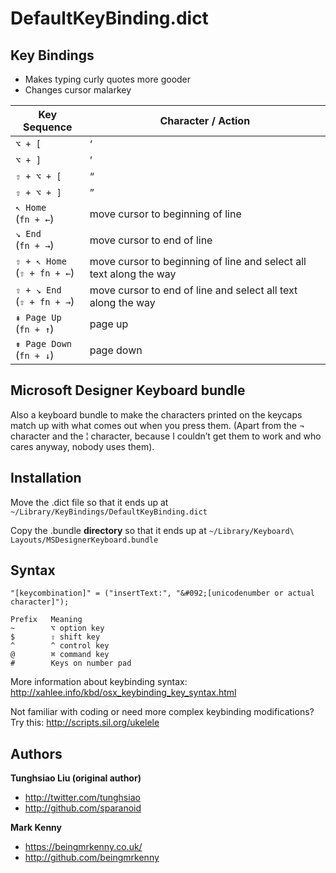 # DefaultKeyBinding.dict

## Key Bindings

* Makes typing curly quotes more gooder
* Changes cursor malarkey

| Key Sequence | Character / Action |
|--------------|---------------|
| `⌥ + [` | ‘ |
| `⌥ + ]` | ’ |
| `⇧ + ⌥ + [` | “ |
| `⇧ + ⌥ + ]` | ” |
| `↖ Home`<br> (`fn + ←`)  | move cursor to beginning of line |
| `↘ End`<br>  (`fn + →`) | move cursor to end of line |
| `⇧ + ↖ Home`<br> (`⇧ + fn + ←`) | move cursor to beginning of line and select all text along the way |
| `⇧ + ↘ End`<br> (`⇧ + fn + →`) | move cursor to end of line and select all text along the way |
| `⇞ Page Up`<br> (`fn + ↑`) | page up |
| `⇟ Page Down`<br> (`fn + ↓`) | page down |

## Microsoft Designer Keyboard bundle

Also a keyboard bundle to make the characters printed on the keycaps match up with what comes out when you press them. (Apart from the ¬ character and the ¦ character, because I couldn’t get them to work and who cares anyway, nobody uses them).

## Installation

Move the .dict file so that it ends up at `~/Library/KeyBindings/DefaultKeyBinding.dict`

Copy the .bundle **directory** so that it ends up at `~/Library/Keyboard\ Layouts/MSDesignerKeyboard.bundle`

## Syntax

`"[keycombination]" = ("insertText:", "&#092;[unicodenumber or actual character]");`

	Prefix   Meaning
	~        ⌥ option key
	$        ⇧ shift key
	^        ^ control key
	@        ⌘ command key
	#        Keys on number pad

More information about keybinding syntax:
http://xahlee.info/kbd/osx_keybinding_key_syntax.html

Not familiar with coding or need more complex keybinding modifications? Try this:
http://scripts.sil.org/ukelele

## Authors

**Tunghsiao Liu (original author)**

+ http://twitter.com/tunghsiao
+ http://github.com/sparanoid

**Mark Kenny**

+ https://beingmrkenny.co.uk/
+ http://github.com/beingmrkenny
